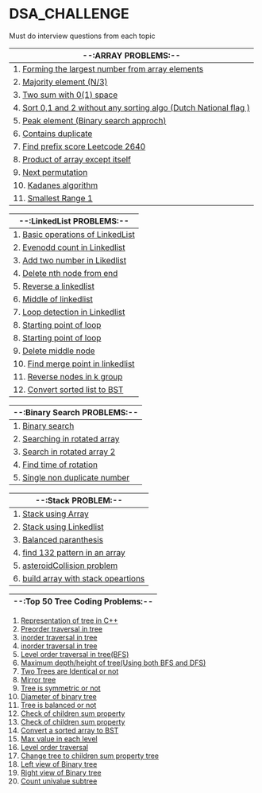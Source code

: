 # DSA_CHALLENGE
Must do interview questions from each topic 

| --:ARRAY PROBLEMS:--  |
|------------------------------|
| 1. [Forming the largest number from array elements](https://github.com/Abrahul-107/DSA_CHALLENGE/blob/main/Array/01_Forming_largest_number.cpp) |
| 2. [Majority element (N/3)](https://github.com/Abrahul-107/DSA_CHALLENGE/blob/main/Array/02_majority_element.cpp) |
| 3. [Two sum with 0(1) space](https://github.com/Abrahul-107/DSA_CHALLENGE/blob/main/Array/03_twosum.cpp) |
| 4. [Sort 0,1 and 2 without any sorting algo (Dutch National flag )](https://github.com/Abrahul-107/DSA_CHALLENGE/blob/main/Array/04_sort012.cpp) |
| 5. [Peak element (Binary search approch)](https://github.com/Abrahul-107/DSA_CHALLENGE/blob/main/Array/05_peak_element.cpp) |
| 6. [Contains duplicate](https://github.com/Abrahul-107/DSA_CHALLENGE/blob/main/Array/06_contains_duplicate.cpp) |
| 7. [Find prefix score Leetcode 2640](https://github.com/Abrahul-107/DSA_CHALLENGE/blob/main/Array/07_findPrefixScore.cpp) |
| 8. [Product of array except itself ](https://github.com/Abrahul-107/DSA_CHALLENGE/blob/main/Array/08_product_array_except_itself.cpp) |
| 9. [Next permutation](https://github.com/Abrahul-107/DSA_CHALLENGE/blob/main/Array/09_next_permutation.cpp) |
| 10. [Kadanes algorithm](https://github.com/Abrahul-107/DSA_CHALLENGE/blob/main/Array/10_Kadens_algo.cpp) |
| 11. [Smallest Range 1](https://github.com/Abrahul-107/DSA_CHALLENGE/blob/main/Array/11_smallest_range1.cpp) |



| --:LinkedList PROBLEMS:--  |
|------------------------------|
| 1. [Basic operations of LinkedList](https://github.com/Abrahul-107/DSA_CHALLENGE/blob/main/Linkedlist/01_Basic_operation.cpp)|
| 2. [Evenodd count in Linkedlist](https://github.com/Abrahul-107/DSA_CHALLENGE/blob/main/Linkedlist/02_even_odd.cpp) |
| 3. [Add two number in Likedlist](https://github.com/Abrahul-107/DSA_CHALLENGE/blob/main/Linkedlist/03_add_twonumber.cpp) |
| 4. [Delete nth node from end](https://github.com/Abrahul-107/DSA_CHALLENGE/blob/main/Linkedlist/04_delete_Nthfrom_end.cpp) |
| 5. [Reverse a linkedlist](https://github.com/Abrahul-107/DSA_CHALLENGE/blob/main/Linkedlist/05_reverse_linkedlist.cpp) |
| 6. [Middle of linkedlist](https://github.com/Abrahul-107/DSA_CHALLENGE/blob/main/Linkedlist/06_middle_find.cpp) |
| 7. [Loop detection in Linkedlist](https://github.com/Abrahul-107/DSA_CHALLENGE/blob/main/Linkedlist/07_detect_loop.cpp) |
| 8. [Starting point of loop](https://github.com/Abrahul-107/DSA_CHALLENGE/blob/main/Linkedlist/08_starting_of_loop.cpp) |
| 8. [Starting point of loop](https://github.com/Abrahul-107/DSA_CHALLENGE/blob/main/Linkedlist/08_starting_of_loop.cpp) |
| 9. [Delete middle node](https://github.com/Abrahul-107/DSA_CHALLENGE/blob/main/Linkedlist/09_delete_middle.cpp) |
| 10. [Find merge point  in linkedlist](https://github.com/Abrahul-107/DSA_CHALLENGE/blob/main/Linkedlist/10_find_mergepoint.cpp) |
| 11. [Reverse nodes in k group](https://github.com/Abrahul-107/DSA_CHALLENGE/blob/main/Linkedlist/11_reverse_inK.cpp)|
| 12. [Convert sorted list to BST](https://github.com/Abrahul-107/DSA_CHALLENGE/blob/main/Linkedlist/12_sortedlist_to_BST.cpp.cpp)|


| --:Binary Search PROBLEMS:--  |
|------------------------------|
| 1. [Binary search](https://github.com/Abrahul-107/DSA_CHALLENGE/blob/main/BinarySearch/BS_in_oned/01_binary_search.cpp)|
| 2. [Searching in rotated array ](https://github.com/Abrahul-107/DSA_CHALLENGE/blob/main/BinarySearch/BS_in_oned/02_searchin_rotated.cpp) |
| 3. [Search in rotated array 2](https://github.com/Abrahul-107/DSA_CHALLENGE/blob/main/BinarySearch/BS_in_oned/03_searchinrotated2.cpp) |
| 4. [Find time of rotation](https://github.com/Abrahul-107/DSA_CHALLENGE/blob/main/BinarySearch/BS_in_oned/04_findTimeofrotation.cpp) |
| 5. [Single non duplicate number](https://github.com/Abrahul-107/DSA_CHALLENGE/blob/main/BinarySearch/BS_in_oned/05_single_nonduplicate.cpp) |




| --:Stack PROBLEM:--  |
|------------------------------|
| 1. [Stack using Array](https://github.com/Abrahul-107/DSA_CHALLENGE/blob/main/Stack/01_stack_using_array.cpp)|
| 2. [Stack using Linkedlist](https://github.com/Abrahul-107/DSA_CHALLENGE/blob/main/Stack/02_stack_using_linkedlist.cpp)|
| 3. [Balanced paranthesis ](https://github.com/Abrahul-107/DSA_CHALLENGE/blob/main/Stack/03_balanced_paranthesis.cpp)|
| 4. [find 132 pattern in an array ](https://github.com/Abrahul-107/DSA_CHALLENGE/blob/main/Stack/04_132_pattern.cpp)|
| 5. [asteroidCollision problem ](https://github.com/Abrahul-107/DSA_CHALLENGE/blob/main/Stack/05_%20asteroidCollision.cpp)|
| 6. [build array with stack opeartions ](https://github.com/Abrahul-107/DSA_CHALLENGE/blob/main/Stack/06_build_array_withstackop.cpp)|



| --:Top 50 Tree Coding Problems:--  |
|------------------------------|
 1. [Representation of tree in C++ ](https://github.com/Abrahul-107/DSA_CHALLENGE/blob/main/Tree/01_representation.cpp)
 2. [Preorder traversal in tree ](https://github.com/Abrahul-107/DSA_CHALLENGE/blob/main/Tree/02_preorder_traversal.cpp) 
 3. [inorder traversal in tree ](https://github.com/Abrahul-107/DSA_CHALLENGE/blob/main/Tree/03_inorder_traversal.cpp) 
 4. [inorder traversal in tree ](https://github.com/Abrahul-107/DSA_CHALLENGE/blob/main/Tree/04_postorder_traversal.cpp) 
 5. [Level order traversal in tree(BFS) ](https://github.com/Abrahul-107/DSA_CHALLENGE/blob/main/Tree/05_levelorder_traversal.cpp) 
 6. [Maximum depth/height of tree(Using both BFS and DFS) ](https://github.com/Abrahul-107/DSA_CHALLENGE/blob/main/Tree/06_maximum_depth.cpp) 
 7. [Two Trees are Identical or not](https://github.com/Abrahul-107/DSA_CHALLENGE/blob/main/Tree/07_identicaltree_check.cpp) 
 8. [Mirror tree](https://github.com/Abrahul-107/DSA_CHALLENGE/blob/main/Tree/08_mirror_tree.cpp) 
 9. [Tree is symmetric or not ](https://github.com/Abrahul-107/DSA_CHALLENGE/blob/main/Tree/09_symmetricornot.cpp) 
 10. [Diameter of binary tree ](https://github.com/Abrahul-107/DSA_CHALLENGE/blob/main/Tree/10_diameteroftree.cpp) 
 11. [Tree is balanced or not ](https://github.com/Abrahul-107/DSA_CHALLENGE/blob/main/Tree/11_treeisbalanceornot.cpp) 
 12. [Check of children sum property ](https://github.com/Abrahul-107/DSA_CHALLENGE/blob/main/Tree/12_checkofchildrensum.cpp)
 13. [Check of children sum property ](https://github.com/Abrahul-107/DSA_CHALLENGE/blob/main/Tree/13_validate_BST.cpp)
 14. [Convert a sorted array to BST ](https://github.com/Abrahul-107/DSA_CHALLENGE/blob/main/Tree/14_arraytoBst.cpp)
 15. [Max value in each level ](https://github.com/Abrahul-107/DSA_CHALLENGE/blob/main/Tree/15_maxValueinEachLevel.cpp)
 16. [Level order traversal ](https://github.com/Abrahul-107/DSA_CHALLENGE/blob/main/Tree/16_levelorderTraversal.cpp)
 17. [Change tree to children sum property tree](https://github.com/Abrahul-107/DSA_CHALLENGE/blob/main/Tree/17_changetree_to_childrensum.cpp)
 18. [Left view of Binary tree](https://github.com/Abrahul-107/DSA_CHALLENGE/blob/main/Tree/18_leftviewOfBinaryTree.cpp)
 19. [Right view of Binary tree](https://github.com/Abrahul-107/DSA_CHALLENGE/blob/main/Tree/19_rightviewOfBinaryTree.cpp)
 20. [Count univalue subtree ](https://github.com/Abrahul-107/DSA_CHALLENGE/blob/main/Tree/20_countUnivalueSubtree.cpp)



